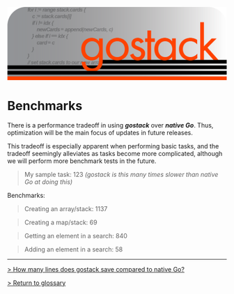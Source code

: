 ![Banner](../media/gostack_SmallerTransparent.png)

<h1>Benchmarks</h1>

There is a performance tradeoff in using ***gostack*** over ***native Go***.  Thus, optimization will be the main focus of updates in future releases.

This tradeoff is especially apparent when performing basic tasks, and the tradeoff seemingly alleviates as tasks become more complicated, although we will perform more benchmark tests in the future.

> My sample task: 123 *(gostack is this many times slower than native Go at doing this)*

Benchmarks:

> Creating an array/stack: 1137

> Creating a map/stack: 69

> Getting an element in a search: 840

> Adding an element in a search: 58

---

 [> How many lines does gostack save compared to native Go?](race.md)

 [> Return to glossary](../README.md)
